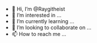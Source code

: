 - 👋 Hi, I’m @Raygitheist
- 👀 I’m interested in ...
- 🌱 I’m currently learning ...
- 💞️ I’m looking to collaborate on ...
- 📫 How to reach me ...

<!---
Raygitheist/Raygitheist is a ✨ special ✨ repository because its `README.md` (this file) appears on your GitHub profile.
You can click the Preview link to take a look at your changes.
--->
